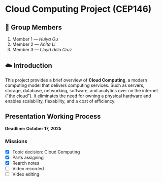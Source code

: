 # Cloud Computing Project (CEP146)

## 👥 Group Members
1. Member 1 — *Huiya Gu*
2. Member 2 — *Anita Li*
3. Member 3 — *Lloyd dela Cruz*

## ☁️ Introduction
This project provides a brief overview of **Cloud Computing**, a modern computing model that delivers computing services. Such as servers, storage, database, networking, software, and analytics over on the internet ("the cloud"). It eliminates the need for owning a physical hardware and enables scalability, flexability, and a cost of efficiency.

## Presentation Working Process
**Deadline: October 17, 2025**
### Missions

- [x] Topic decision: Cloud Computing 
- [x] Parts assigning
- [x] Rearch notes
- [ ] Video recorded
- [ ] Video editing
